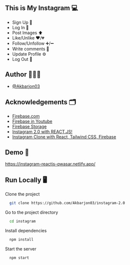 ## This is My Instagram 💻

- Sign Up 📱
- Log In 📲
- Post Images ⬆️
- Like/Unlike ❤️/💔
- Follow/Unfollow ➕/➖
- Write comments 💬
- Update Profile ⚙️
- Log Out 📱

## Author 👨🏻‍💻

- [@Akbarjon03](https://www.github.com/Akbarjon03)

## Acknowledgements 🗂

 - [Firebase.com](https://console.firebase.google.com/)
 - [Firebase in Youtube](https://www.youtube.com/watch?v=fgdpvwEWJ9M)
 - [Firebase Storage](https://youtu.be/-IFRVMEhZDc)
 - [Instagram 2.0 with REACT.JS!](https://www.youtube.com/watch?v=a6Xs2Ir40OI)
 - [Instagram Clone with React, Tailwind CSS, Firebase](https://youtu.be/mDgEqoQUBgk)


## Demo 🏁

https://instagram-reactjs-qwasar.netlify.app/

## Run Locally 🖥

Clone the project

```bash
  git clone https://github.com/Akbarjon03/instagram-2.0
```

Go to the project directory

```bash
  cd instagram
```

Install dependencies

```bash
  npm install
```

Start the server

```bash
  npm start
```

